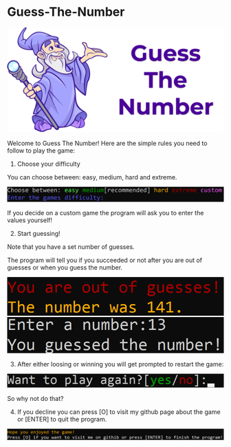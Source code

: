 # Guess-The-Number
![alt text](https://github.com/PavelStoyanov06/Guess-The-Number/blob/main/images/wiz_logo.png)

Welcome to Guess The Number!
Here are the simple rules you need to follow to play the game:
1. Choose your difficulty

You can choose between: easy, medium, hard and extreme.

![alt text](https://github.com/PavelStoyanov06/Guess-The-Number/blob/main/images/diffs_guess_the_number.png)

If you decide on a custom game the program will ask you to enter the values yourself!

2. Start guessing!

Note that you have a set number of guesses.

The program will tell you if you succeeded or not after you are out of guesses or when you guess the number.

![alt text](https://github.com/PavelStoyanov06/Guess-The-Number/blob/main/images/over_guesses.png)
![alt text](https://github.com/PavelStoyanov06/Guess-The-Number/blob/main/images/winning.png)

3. After either loosing or winning you will get prompted to restart the game:

![alt text](https://github.com/PavelStoyanov06/Guess-The-Number/blob/main/images/play_again.png)

So why not do that?

4. If you decline you can press [O] to visit my github page about the game or [ENTER] to quit the program.

![alt text](https://github.com/PavelStoyanov06/Guess-The-Number/blob/main/images/visit_github.png)

